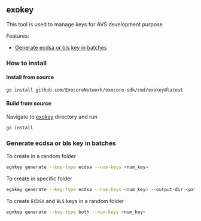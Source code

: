 ## exokey
This tool is used to manage keys for AVS development purpose

Features:
- [Generate ecdsa or bls key in batches](#generate-ecdsa-or-bls-key-in-batches)

### How to install
#### Install from source
```bash
go install github.com/ExocoreNetwork/exocore-sdk/cmd/exokey@latest
```

#### Build from source
Navigate to [exokey](../exokey/) directory and run
```bash
go install
```

### Generate ecdsa or bls key in batches

To create in a random folder
```bash
egnkey generate --key-type ecdsa --num-keys <num_key>
```

To create in specific folder
```bash
egnkey generate --key-type ecdsa --num-keys <num_key> --output-dir <path_to_folder>
```

To create `ECDSA` and `BLS` keys in a random folder
```bash
egnkey generate --key-type both --num-keys <num_key>
```